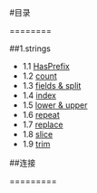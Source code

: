 #目录

========

##1.strings
* 1.1 [HasPrefix](/strings/HasPrefix.go)
* 1.2 [count](/strings/count_strings.go)
* 1.3 [fields & split](/strings/fields_split_strings.go)
* 1.4 [index](/strings/index_in_strings.go)
* 1.5 [lower & upper](/strings/lower_upper_strings.go)
* 1.6 [repeat](/strings/repeat_strings.go])
* 1.7 [replace](/strings/replace_string.go)
* 1.8 [slice](/strings/slice_strings.go)
* 1.9 [trim](/strings/trim_strings.go)



##连接

=========
